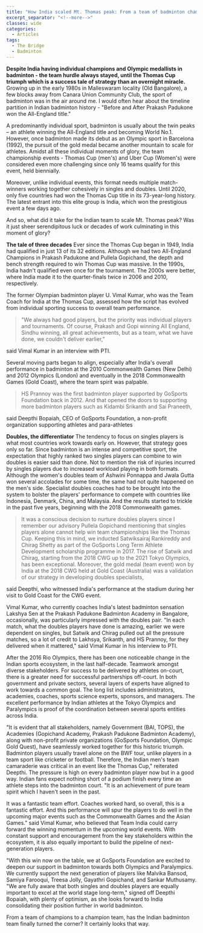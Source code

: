 ```yaml
---
title: "How India scaled Mt. Thomas peak: From a team of badminton champions to a champion team"
excerpt_separator: "<!--more-->"
classes: wide
categories:
  - Articles
tags:
  - The Bridge
  - Badminton
---
```

**Despite India having individual champions and Olympic medallists in badminton - the team hurdle always stayed, until the Thomas Cup triumph which is a success tale of strategy than an overnight miracle.**
Growing up in the early 1980s in Malleswaram locality (Old Bangalore), a few blocks away from Canara Union Community Club, the sport of badminton was in the air around me. I would often hear about the timeline partition in Indian badminton history - "Before and After Prakash Padukone won the All-England title."

<!--more-->
A predominantly individual sport, badminton is usually about the twin peaks – an athlete winning the All-England title and becoming World No.1. However, once badminton made its debut as an Olympic sport in Barcelona (1992), the pursuit of the gold medal became another mountain to scale for athletes. Amidst all these individual moments of glory, the team championship events - Thomas Cup (men's) and Uber Cup (Women's) were considered even more challenging since only 16 teams qualify for this event, held biennially.

Moreover, unlike individual events, this format needs multiple match-winners working together cohesively in singles and doubles. Until 2020, only five countries had won the Thomas Cup title in its 73-year-long history. The latest entrant into this elite group is India, which won the prestigious event a few days ago.

And so, what did it take for the Indian team to scale Mt. Thomas peak? Was it just sheer serendipitous luck or decades of work culminating in this moment of glory?

**The tale of three decades**
Ever since the Thomas Cup began in 1949, India had qualified in just 13 of its 32 editions. Although we had two All-England Champions in Prakash Padukone and Pullela Gopichand, the depth and bench strength required to win Thomas Cup was massive. In the 1990s, India hadn't qualified even once for the tournament. The 2000s were better, where India made it to the quarter-finals twice in 2006 and 2010, respectively.

The former Olympian badminton player U. Vimal Kumar, who was the Team Coach for India at the Thomas Cup, assessed how the script has evolved from individual sporting success to overall team performance. 

> "We always had good players, but the priority was individual players
> and tournaments. Of course, Prakash and Gopi winning All England,
> Sindhu winning, all great achievements, but as a team, what we have
> done, we couldn't deliver earlier,"

 said Vimal Kumar in an interview with PTI.

Several moving parts began to align, especially after India's overall performance in badminton at the 2010 Commonwealth Games (New Delhi) and 2012 Olympics (London) and eventually in the 2018 Commonwealth Games (Gold Coast), where the team spirit was palpable.


> HS Prannoy was the first badminton player supported by GoSports
> Foundation back in 2012. And that opened the doors to supporting more
> badminton players such as Kidambi Srikanth and Sai Praneeth,

said Deepthi Bopaiah, CEO of GoSports Foundation, a non-profit organization supporting athletes and para-athletes

**Doubles, the differentiator**
The tendency to focus on singles players is what most countries work towards early on. However, that strategy goes only so far. Since badminton is an intense and competitive sport, the expectation that highly ranked two singles players can combine to win doubles is easier said than done. Not to mention the risk of injuries incurred by singles players due to increased workload playing in both formats. Although the women's doubles team of Ashwini Ponnappa and Jwala Gutta won several accolades for some time, the same had not quite happened on the men's side. Specialist doubles coaches had to be brought into the system to bolster the players' performance to compete with countries like Indonesia, Denmark, China, and Malaysia. And the results started to trickle in the past five years, beginning with the 2018 Commonwealth games. 

> It was a conscious decision to nurture doubles players since I
> remember our advisory Pullela Gopichand mentioning that singles
> players alone cannot help win team championships like the Thomas Cup.
> Keeping this in mind, we inducted Satwiksairaj Rankireddy and Chirag
> Shetty as part of the GoSports Long Term Athlete Development
> scholarship programme in 2017. The rise of Satwik and Chirag, starting
> from the 2018 CWG up to the 2021 Tokyo Olympics, has been exceptional.
> Moreover, the gold medal (team event) won by India at the 2018 CWG
> held at Gold Coast (Australia) was a validation of our strategy in
> developing doubles specialists,

said Deepthi, who witnessed India's performance at the stadium during her visit to Gold Coast for the CWG event. 

Vimal Kumar, who currently coaches India's latest badminton sensation Lakshya Sen at the Prakash Padukone Badminton Academy in Bangalore, occasionally, was particularly impressed with the doubles pair. "In each match, what the doubles players have done is amazing, earlier we were dependent on singles, but Satwik and Chirag pulled out all the pressure matches, so a lot of credit to Lakhsya, Srikanth, and HS Prannoy, for they delivered when it mattered," said Vimal Kumar in his interview to PTI.


After the 2016 Rio Olympics, there has been one noticeable change in the Indian sports ecosystem, in the last half-decade. Teamwork amongst diverse stakeholders. For success to be delivered by athletes on-court, there is a greater need for successful partnerships off-court. In both government and private sectors, several layers of experts have aligned to work towards a common goal. The long list includes administrators, academies, coaches, sports science experts, sponsors, and managers. The excellent performance by Indian athletes at the Tokyo Olympics and Paralympics is proof of the coordination between several sports entities across India.

"It is evident that all stakeholders, namely Government (BAI, TOPS), the Academies (Gopichand Academy, Prakash Padukone Badminton Academy), along with non-profit private organizations (GoSports Foundation, Olympic Gold Quest), have seamlessly worked together for this historic triumph. Badminton players usually travel alone on the BWF tour, unlike players in a team sport like cricketer or football. Therefore, the Indian men's team camaraderie was critical in an event like the Thomas Cup," reiterated Deepthi. The pressure is high on every badminton player now but in a good way. Indian fans expect nothing short of a podium finish every time an athlete steps into the badminton court. "It is an achievement of pure team spirit which I haven't seen in the past.

It was a fantastic team effort. Coaches worked hard, so overall, this is a fantastic effort. And this performance will spur the players to do well in the upcoming major events such as the Commonwealth Games and the Asian Games." said Vimal Kumar, who believed that Team India could carry forward the winning momentum in the upcoming world events. With constant support and encouragement from the key stakeholders within the ecosystem, it is also equally important to build the pipeline of next-generation players.


"With this win now on the table, we at GoSports Foundation are excited to deepen our support in badminton towards both Olympics and Paralympics. We currently support the next generation of players like Malvika Bansod, Samiya Farooqui, Treesa Jolly, Gayathri Gopichand, and Sankar Muthusamy. "We are fully aware that both singles and doubles players are equally important to excel at the world stage long-term," signed off Deepthi Bopaiah, with plenty of optimism, as she looks forward to India consolidating their position further in world badminton.

From a team of champions to a champion team, has the Indian badminton team finally turned the corner? It certainly looks that way.
